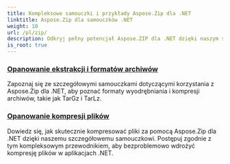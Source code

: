 ```yaml
---
title: Kompleksowe samouczki i przykłady Aspose.Zip dla .NET
linktitle: Aspose.Zip dla samouczków .NET
weight: 10
url: /pl/zip/
description: Odkryj pełny potencjał Aspose.ZIP dla .NET dzięki naszym szczegółowym samouczkom i praktycznym przykładom. Dowiedz się, jak skutecznie kompresować, wyodrębniać i zarządzać plikami ZIP w aplikacjach .NET.
is_root: true
---
```

### [Opanowanie ekstrakcji i formatów archiwów](./mastering-archive-extraction-and-formats/)
Zapoznaj się ze szczegółowymi samouczkami dotyczącymi korzystania z Aspose.Zip dla .NET, aby poznać formaty wyodrębniania i kompresji archiwów, takie jak TarGz i TarLz.
### [Opanowanie kompresji plików](./file-compress/)
Dowiedz się, jak skutecznie kompresować pliki za pomocą Aspose.Zip dla .NET dzięki naszemu szczegółowemu samouczkowi. Postępuj zgodnie z tym kompleksowym przewodnikiem, aby bezproblemowo wdrożyć kompresję plików w aplikacjach .NET.